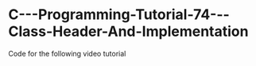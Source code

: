 C---Programming-Tutorial-74---Class-Header-And-Implementation
=============================================================

Code for the following video tutorial 
